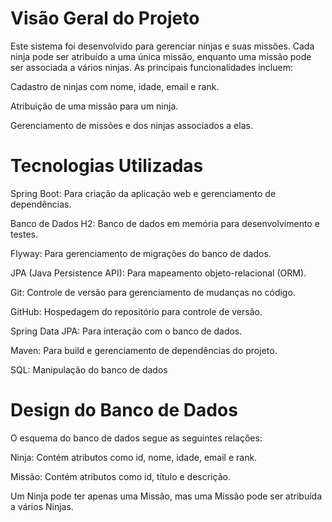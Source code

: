 # Visão Geral do Projeto
Este sistema foi desenvolvido para gerenciar ninjas e suas missões. Cada ninja pode ser atribuído a uma única missão, enquanto uma missão pode ser associada a vários ninjas. As principais funcionalidades incluem:

Cadastro de ninjas com nome, idade, email e rank.

Atribuição de uma missão para um ninja.

Gerenciamento de missões e dos ninjas associados a elas.

# Tecnologias Utilizadas
Spring Boot: Para criação da aplicação web e gerenciamento de dependências.

Banco de Dados H2: Banco de dados em memória para desenvolvimento e testes.

Flyway: Para gerenciamento de migrações do banco de dados.

JPA (Java Persistence API): Para mapeamento objeto-relacional (ORM).

Git: Controle de versão para gerenciamento de mudanças no código.

GitHub: Hospedagem do repositório para controle de versão.

Spring Data JPA: Para interação com o banco de dados.

Maven: Para build e gerenciamento de dependências do projeto.

SQL: Manipulação do banco de dados

# Design do Banco de Dados
O esquema do banco de dados segue as seguintes relações:


Ninja: Contém atributos como id, nome, idade, email e rank.

Missão: Contém atributos como id, título e descrição.

Um Ninja pode ter apenas uma Missão, mas uma Missão pode ser atribuída a vários Ninjas.
